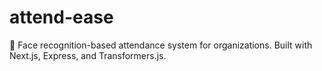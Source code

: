 # attend-ease
🚀 Face recognition-based attendance system for organizations. Built with Next.js, Express, and Transformers.js.
